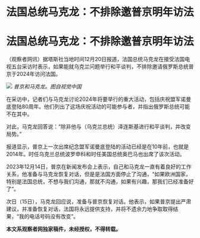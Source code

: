 # 法国总统马克龙：不排除邀普京明年访法

# 法国总统马克龙：不排除邀普京明年访法

（观察者网讯）据塔斯社当地时间12月20日报道，法国总统马克龙在接受法国电视五台采访时表示，如果能就乌克兰问题举行和平谈判，不排除邀请俄罗斯总统普京于2024年访问法国。

![](https://inews.gtimg.com/om_bt/O1Yosw7XXZm7O1qLH66Wf279Tq8Psb5hiJ9FDO332xhgcAA/1000)
_普京和马克龙。图自视觉中国_

在采访中，记者们与马克龙讨论2024年将要举行的重大活动，包括庆祝盟军诺曼底登陆80周年。他们列出了这场庆祝活动的可能参与者，并指出俄罗斯总统可能不在其中。

对此，马克龙回答说：“除非他与（乌克兰总统）泽连斯基进行和平谈判，并改变局势。”

报道显示，普京上一次出席纪念盟军诺曼底登陆的活动已经是在10年前，也就是2014年。时任乌克兰总统波罗申科和时任美国总统奥巴马也出席了该次活动。

2023年12月14日，普京在新闻发布会上表示，自己和马克龙一直有着良好的工作关系，他准备与马克龙恢复对话，但是是法国方面停止了沟通，“如果欧洲国家，特别是法国总统，不想与我们沟通，那就不沟通，如果有兴趣，那我们已经准备好了”。

次日（15日），马克龙回应说，准备与普京恢复对话。他表示，如果普京提出严肃建议，并准备恢复对话，法国将永远提供支持，并将不遗余力地争取取得结果，“我的电话号码没有改变”。

**本文系观察者网独家稿件，未经授权，不得转载。**

